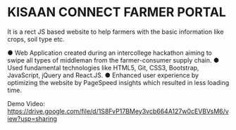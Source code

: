# KISAAN CONNECT FARMER PORTAL

It is a rect JS based website to help farmers with the basic information like crops, soil type etc. 

● Web Application created during an intercollege hackathon aiming to swipe all types of middleman from the farmer-consumer supply chain. 
● Used fundamental technologies like HTML5, Git, CSS3, Bootstrap, JavaScript, jQuery and React.JS. 
● Enhanced user experience by optimizing the website by PageSpeed insights which resulted in less loading time. 


Demo Video: https://drive.google.com/file/d/1S8FvP17BMey3vcb664A127w0cEVBVsM6/view?usp=sharing
